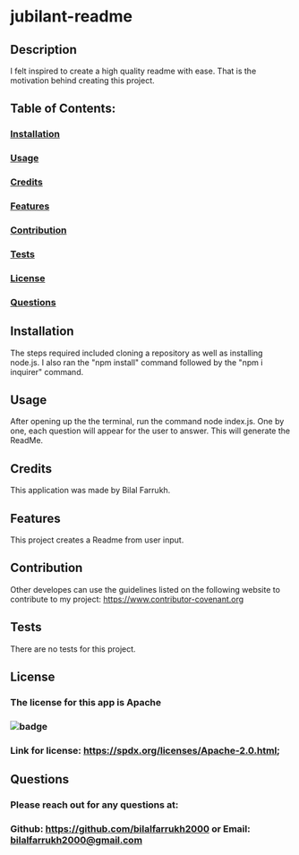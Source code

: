 
  # jubilant-readme
  ## Description

  I felt inspired to create a high quality readme with ease. That is the motivation behind creating this project.

  ## Table of Contents:
  ###  [Installation](#installation-1)
  ###  [Usage](#usage-1)
  ###  [Credits](#credits-1)
  ###  [Features](#features-1)
  ###  [Contribution](#contribution-1)
  ###  [Tests](#tests-1)
  ###  [License](#license-1)
  ###  [Questions](#questions-1)

 

  ## Installation
  The steps required included cloning a repository as well as installing node.js. I also ran the "npm install" command followed by the "npm i inquirer" command.

  ## Usage
  After opening up the the terminal, run the command node index.js. One by one, each question will appear for the user to answer. This will generate the ReadMe.

  ## Credits
  This application was made by Bilal Farrukh.

  ## Features
  This project creates a Readme from user input.

  ## Contribution
  Other developes can use the guidelines listed on the following website to contribute to my project: https://www.contributor-covenant.org

  ## Tests
  There are no tests for this project.

  ## License
  ### The license for this app is Apache
  ### ![badge](https://www.opensourcecms.com/wp-content/uploads/apache-license.gif)
  ### Link for license: https://spdx.org/licenses/Apache-2.0.html;


  ## Questions
  ### Please reach out for any questions at:
  ### Github: https://github.com/bilalfarrukh2000 or Email: bilalfarrukh2000@gmail.com

